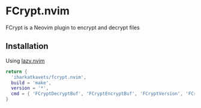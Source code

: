 # FCrypt.nvim

FCrypt is a Neovim plugin to encrypt and decrypt files

## Installation
Using [lazy.nvim](https://github.com/folke/lazy.nvim)
```lua
return {
  'iharkatkavets/fcrypt.nvim',
  build = 'make',
  version = '*',
  cmd = { 'FCryptDecryptBuf', 'FCryptEncryptBuf', 'FCryptVersion', 'FCryptLogs' },
}
```
